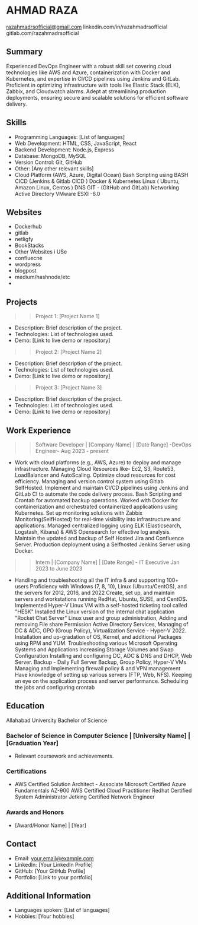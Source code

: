 # AHMAD RAZA

razahmadrsofficial@gmail.com
linkedin.com/in/razahmadrsofficial
gitlab.com/razahmadrsofficial

## Summary
Experienced DevOps Engineer with a robust skill set covering cloud technologies like AWS and Azure,
containerization with Docker and Kubernetes, and expertise in CI/CD pipelines using Jenkins and GitLab.
Proficient in optimizing infrastructure with tools like Elastic Stack (ELK), Zabbix, and Cloudwatch alarms.
Adept at streamlining production deployments, ensuring secure and scalable solutions for efficient
software delivery.


## Skills
- Programming Languages: [List of languages]
- Web Development: HTML, CSS, JavaScript, React
- Backend Development: Node.js, Express
- Database: MongoDB, MySQL
- Version Control: Git, GitHub
- Other: [Any other relevant skills]
- Cloud Platform (AWS, Azure, Digital Ocean)
Bash Scripting using BASH
CICD (Jenkins & Gitlab CICD )
Docker & Kubernetes
Linux ( Ubuntu, Amazon Linux, Centos )
DNS
GIT - (GitHub and GitLab)
Networking
Active Directory
VMware ESXI -6.0

## Websites
 - Dockerhub
 - gitlab
 - netligfy
 - BookStacks
 - Other Websites i USe
 - confluecne
 - wordpress
 - blogpost
 - medium/hashnode/etc
 - 




## Projects

>> Project 1: [Project Name 1]
- Description: Brief description of the project.
- Technologies: List of technologies used.
- Demo: [Link to live demo or repository]

>> Project 2: [Project Name 2]
- Description: Brief description of the project.
- Technologies: List of technologies used.
- Demo: [Link to live demo or repository]

>> Project 3: [Project Name 3]
- Description: Brief description of the project.
- Technologies: List of technologies used.
- Demo: [Link to live demo or repository]

## Work Experience

>> Software Developer | [Company Name] | [Date Range] -DevOps Engineer- Aug 2023 - present
- Work with cloud platforms (e.g., AWS, Azure) to deploy and manage infrastructure.
Managing Cloud Resources like- Ec2, S3, Route53, LoadBalancer and AutoScaling.
Optimize cloud resources for cost efficiency.
Managing and version control system using Gitlab SelfHosted.
Implement and maintain CI/CD pipelines using Jenkins and GitLab CI to automate the code
delivery process.
Bash Scripting and Crontab for automated backup operations.
Worked with Docker for containerization and orchestrated containerized applications using
Kubernetes.
Set up monitoring solutions with Zabbix Monitoring(SelfHosted) for real-time visibility into
infrastructure and applications.
Managed centralized logging using ELK (Elasticsearch, Logstash, Kibana) & AWS Opensearch for
effective log analysis.
Maintain the updated and backup of Self Hosted Jira and Confluence Server.
Production deployment using a Selfhosted Jenkins Server using Docker.

>> Intern | [Company Name] | [Date Range] - IT Executive Jan 2023 to June 2023
- Handling and troubleshooting all the IT infra & and supporting 100+ users
Proficiency with Windows (7, 8, 10), Linux (Ubuntu/CentOS), and the servers for 2012, 2016, and
2022
Create, set up, and maintain servers and workstations running RedHat, Ubuntu, SUSE, and CentOS.
Implemented Hyper-V Linux VM with a self-hosted ticketing tool called "HESK"
Installed the Linux version of the internal chat application "Rocket Chat Server"
Linux user and group administration, Adding and removing File share Permission
Active Directory Services, Managing of DC & ADC, GPO (Group Policy),
Virtualization Service - Hyper-V 2022.
Installation and up-gradation of OS, Kernel, and additional Packages using RPM and YUM.
Troubleshooting various Microsoft Operating Systems and Applications
Increasing Storage Volumes and Swap Configuration
Installing and configuring DC, ADC & DNS and DHCP, Web Server.
Backup - Daily Full Server Backup, Group Policy, Hyper-V VMs
Managing and Implementing firewall policy & and VPN management
Have knowledge of setting up various servers (FTP, Web, NFS).
Keeping an eye on the application process and server performance.
Scheduling the jobs and configuring crontab


## Education
Allahabad University
Bachelor of Science

### Bachelor of Science in Computer Science | [University Name] | [Graduation Year]
- Relevant coursework and achievements.

### Certifications
- AWS Certified Solution Architect - Associate
Microsoft Certified Azure Fundamentals AZ-900
AWS Certified Cloud Practitioner
Redhat Certified System Administrator
Jetking Certified Network Engineer

### Awards and Honors
- [Award/Honor Name] | [Year]

## Contact
- Email: your.email@example.com
- LinkedIn: [Your LinkedIn Profile]
- GitHub: [Your GitHub Profile]
- Portfolio: [Link to your portfolio]

## Additional Information
- Languages spoken: [List of languages]
- Hobbies: [Your hobbies]
